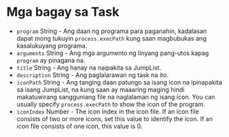 # Mga bagay sa Task

* `program` String - Ang daan ng programa para paganahin, kadalasan dapat mong tukuyin `process.execPath` kung saan magbubukas ang kasalukuyang programa.
* `arguments` String - Ang mga argumento ng linyang pang-utos kapag `program` ay pinagana na.
* `title` String - Ang hanay na naipakita sa JumpList.
* `description` String - Ang paglalarawan ng task na ito.
* `iconPath` String - Ang tanging daan patungo sa isang icon na ipinapakita sa isang JumpList, na kung saan ay maaaring maging hindi makatuwirang sangguniang file na naglalaman ng isang icon. You can usually specify `process.execPath` to show the icon of the program.
* `iconIndex` Number - The icon index in the icon file. If an icon file consists of two or more icons, set this value to identify the icon. If an icon file consists of one icon, this value is 0.